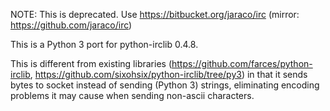 NOTE: This is deprecated.  Use https://bitbucket.org/jaraco/irc (mirror: https://github.com/jaraco/irc)

This is a Python 3 port for python-irclib 0.4.8.

This is different from existing libraries (<https://github.com/farces/python-irclib>, <https://github.com/sixohsix/python-irclib/tree/py3>) in that it sends bytes to socket instead of sending (Python 3) strings, eliminating encoding problems it may cause when sending non-ascii characters.

